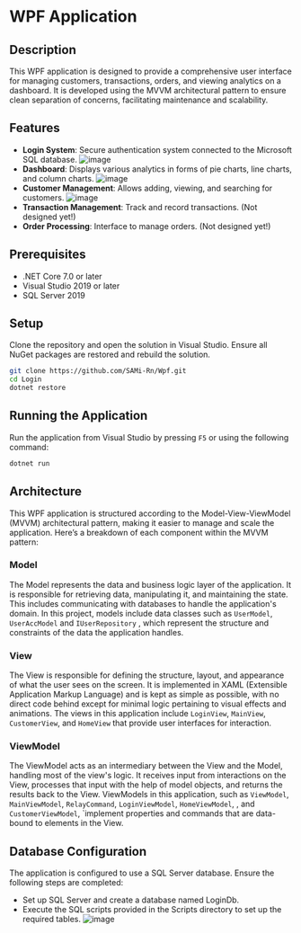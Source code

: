 # WPF Application
## Description
This WPF application is designed to provide a comprehensive user interface for managing customers, transactions, orders, and viewing analytics on a dashboard. It is developed using the MVVM architectural pattern to ensure clean separation of concerns, facilitating maintenance and scalability.
## Features
- **Login System**: Secure authentication system connected to the Microsoft SQL database.
![image](https://github.com/SAMi-Rn/Wpf/assets/108373193/2b883b00-cfd2-45cf-bcc3-3a657ef04f6c)
- **Dashboard**: Displays various analytics in forms of pie charts, line charts, and column charts.
![image](https://github.com/SAMi-Rn/Wpf/assets/108373193/30b14e48-2394-4f1f-85f9-2f22e7ee864c)
- **Customer Management**: Allows adding, viewing, and searching for customers.
![image](https://github.com/SAMi-Rn/Wpf/assets/108373193/f6d60a87-0645-469a-9498-c9b97aa21538)
- **Transaction Management**: Track and record transactions. (Not designed yet!)
- **Order Processing**: Interface to manage orders. (Not designed yet!)
## Prerequisites
- .NET Core 7.0 or later
- Visual Studio 2019 or later
- SQL Server 2019
## Setup
Clone the repository and open the solution in Visual Studio. Ensure all NuGet packages are restored and rebuild the solution.

```sh 
git clone https://github.com/SAMi-Rn/Wpf.git
cd Login
dotnet restore
```
## Running the Application
Run the application from Visual Studio by pressing `F5` or using the following command:
```sh
dotnet run
```
## Architecture
This WPF application is structured according to the Model-View-ViewModel (MVVM) architectural pattern, making it easier to manage and scale the application. Here’s a breakdown of each component within the MVVM pattern:

### Model
The Model represents the data and business logic layer of the application. It is responsible for retrieving data, manipulating it, and maintaining the state. This includes communicating with databases to handle the application's domain. In this project, models include data classes such as `UserModel`, `UserAccModel` and `IUserRepository` , which represent the structure and constraints of the data the application handles.

### View
The View is responsible for defining the structure, layout, and appearance of what the user sees on the screen. It is implemented in XAML (Extensible Application Markup Language) and is kept as simple as possible, with no direct code behind except for minimal logic pertaining to visual effects and animations. The views in this application include `LoginView`, `MainView`, `CustomerView`, and `HomeView` that provide user interfaces for interaction.

### ViewModel
The ViewModel acts as an intermediary between the View and the Model, handling most of the view's logic. It receives input from interactions on the View, processes that input with the help of model objects, and returns the results back to the View. ViewModels in this application, such as `ViewModel`, `MainViewModel`, `RelayCommand`, `LoginViewModel`, `HomeViewModel`, ,  and `CustomerViewModel`, `implement properties and commands that are data-bound to elements in the View.

## Database Configuration
The application is configured to use a SQL Server database. Ensure the following steps are completed:

- Set up SQL Server and create a database named LoginDb.
- Execute the SQL scripts provided in the Scripts directory to set up the required tables.
![image](https://github.com/SAMi-Rn/Wpf/assets/108373193/19404ca3-2fd0-4a3c-aeea-6c0f8cbf3cd0)
